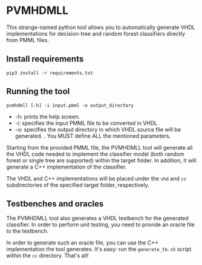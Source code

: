 # PVMHDMLL
This strange-named python tool allows you to automatically generate VHDL implementations for decision-tree and random forest classifiers directly from PMML files.

## Install requirements
```
pip3 install -r requirements.txt
```
## Running the tool
```
pvmhdmll [-h] -i input.pmml -o output_directory

```
  - -h: prints the help screen.
  - -i:  specifies the input PMML file to be converted in VHDL.
  - -o: specifies the output directory in which VHDL source file will be generated.
  .
You MUST define ALL the mentioned parameters.

Starting from the provided PMML file, the PVMHDMLL tool will generate all the VHDL code needed to implement the classifier model (both random forest or single tree are supported) within the target folder. 
In addition, it will generate a C++ implementation of the classifier.

The VHDL and C++ implementations will be placed under the ``vhd`` and ``cc`` subdirectories of the specified target folder, respectively.

## Testbenches and oracles
The PVMHDMLL tool also generates a VHDL testbench for the generated classifier. In order to perform unit testing, you need to provide an oracle file to the testbench.

In order to generate such an oracle file, you can use the C++ implementation the tool generates. It's easy: run the ``generate_tb.sh`` script within the ``cc`` directory. That's all!